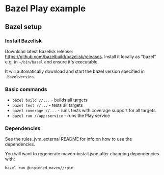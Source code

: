 # Bazel Play example

## Bazel setup

### Install Bazelisk

Download latest Bazelisk release: https://github.com/bazelbuild/bazelisk/releases.
Install it locally as "bazel" e.g. in `~/bin/bazel` and ensure it's executable.

It will automatically download and start the bazel version specified in `.bazelversion`.

### Basic commands

* `bazel build //...` - builds all targets
* `bazel test //...` - tests all targets
* `bazel coverage //...` - runs tests with coverage support for all targets
* `bazel run //app:service` - runs the Play service

### Dependencies

See the rules_jvm_external README for info on how to use the dependencies.

You will want to regenerate maven-install.json after changing dependencies with:

```bash
bazel run @unpinned_maven//:pin
```
